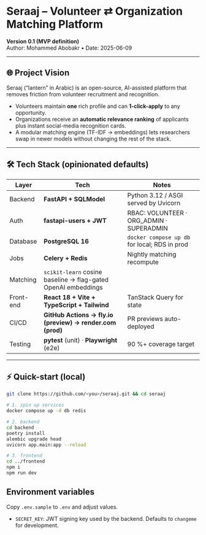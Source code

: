 # Seraaj – Volunteer ⇄ Organization Matching Platform

**Version 0.1 (MVP definition)**  
Author: Mohammed Abobakr • Date: 2025-06-09

---

## 🌐 Project Vision
Seraaj (“lantern” in Arabic) is an open-source, AI-assisted platform that removes friction from
volunteer recruitment and recognition.  
* Volunteers maintain **one** rich profile and can **1-click-apply** to any opportunity.  
* Organizations receive an **automatic relevance ranking** of applicants plus instant social-media
  recognition cards.  
* A modular matching engine (TF-IDF → embeddings) lets researchers swap in newer models
  without changing the rest of the stack.

---

## 🛠️ Tech Stack (opinionated defaults)

| Layer | Tech | Notes |
|-------|------|-------|
| Backend | **FastAPI + SQLModel** | Python 3.12 / ASGI served by Uvicorn |
| Auth    | **fastapi-users + JWT** | RBAC: VOLUNTEER · ORG_ADMIN · SUPERADMIN |
| Database | **PostgreSQL 16** | `docker compose up db` for local; RDS in prod |
| Jobs | **Celery + Redis** | Nightly matching recompute |
| Matching | `scikit-learn` cosine baseline → flag-gated OpenAI embeddings |
| Front-end | **React 18 + Vite + TypeScript + Tailwind** | TanStack Query for state |
| CI/CD | **GitHub Actions → fly.io (preview) → render.com (prod)** | PR previews auto-deployed |
| Testing | **pytest** (unit) · **Playwright** (e2e) | 90 %+ coverage target |

---

## ⚡ Quick-start (local)

```bash
git clone https://github.com/<you>/seraaj.git && cd seraaj

# 1. spin up services
docker compose up -d db redis

# 2. backend
cd backend
poetry install
alembic upgrade head
uvicorn app.main:app --reload

# 3. frontend
cd ../frontend
npm i
npm run dev
```

## Environment variables

Copy `.env.sample` to `.env` and adjust values.

- `SECRET_KEY`: JWT signing key used by the backend. Defaults to `changeme` for development.
